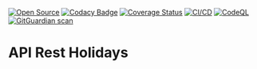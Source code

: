 [![Open Source](https://badges.frapsoft.com/os/v1/open-source.svg?v=103)](https://opensource.org/)
[![Codacy Badge](https://app.codacy.com/project/badge/Grade/4bf596ac3daf4004904d2a4166de0304)](https://www.codacy.com/gh/williamkoller/api-rest-holidays/dashboard?utm_source=github.com&amp;utm_medium=referral&amp;utm_content=williamkoller/api-rest-holidays&amp;utm_campaign=Badge_Grade)
[![Coverage Status](https://coveralls.io/repos/github/williamkoller/api-rest-holidays/badge.svg?branch=main)](https://coveralls.io/github/williamkoller/api-rest-holidays?branch=main)
[![CI/CD](https://github.com/williamkoller/api-rest-holidays/actions/workflows/deploy.yml/badge.svg)](https://github.com/williamkoller/api-rest-holidays/actions/workflows/deploy.yml)
[![CodeQL](https://github.com/williamkoller/api-rest-holidays/actions/workflows/codeql-analysis.yml/badge.svg)](https://github.com/williamkoller/api-rest-holidays/actions/workflows/codeql-analysis.yml)
[![GitGuardian scan](https://github.com/williamkoller/api-rest-holidays/actions/workflows/gitguardian.yml/badge.svg)](https://github.com/williamkoller/api-rest-holidays/actions/workflows/gitguardian.yml)

# API Rest Holidays
